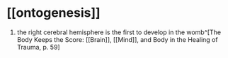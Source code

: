# [[ontogenesis]]
1. the right cerebral hemisphere is the first to develop in the womb^[The Body Keeps the Score: [[Brain]], [[Mind]], and Body in the Healing of Trauma, p. 59]